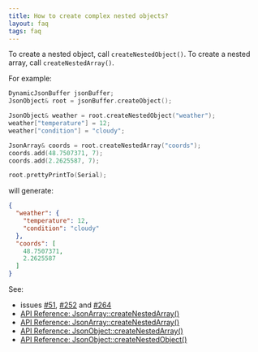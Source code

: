 ```yaml
---
title: How to create complex nested objects?
layout: faq
tags: faq
---
```


To create a nested object, call `createNestedObject()`.
To create a nested array, call `createNestedArray()`.

For example:

```c++
DynamicJsonBuffer jsonBuffer;
JsonObject& root = jsonBuffer.createObject();

JsonObject& weather = root.createNestedObject("weather");
weather["temperature"] = 12;
weather["condition"] = "cloudy";

JsonArray& coords = root.createNestedArray("coords");
coords.add(48.7507371, 7);
coords.add(2.2625587, 7);

root.prettyPrintTo(Serial);
```

will generate:

```json
{
  "weather": {
    "temperature": 12,
    "condition": "cloudy"
  },
  "coords": [
    48.7507371,
    2.2625587
  ]
}
```

See:

* issues [#51](https://github.com/bblanchon/ArduinoJson/issues/51), [#252](https://github.com/bblanchon/ArduinoJson/issues/252) and [#264](https://github.com/bblanchon/ArduinoJson/issues/264)
* [API Reference: JsonArray::createNestedArray()](https://github.com/bblanchon/ArduinoJson/wiki/API-Reference#jsonarraycreatenestedarray)
* [API Reference: JsonArray::createNestedArray()](https://github.com/bblanchon/ArduinoJson/wiki/API-Reference#jsonarraycreatenestedarray)
* [API Reference: JsonObject::createNestedArray()](https://github.com/bblanchon/ArduinoJson/wiki/API-Reference#jsonobjectcreatenestedarray)
* [API Reference: JsonObject::createNestedObject()](https://github.com/bblanchon/ArduinoJson/wiki/API-Reference#jsonobjectcreatenestedobject)
